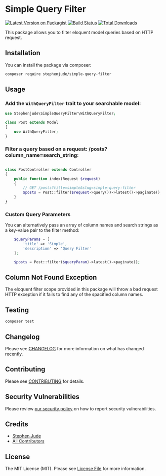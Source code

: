 # Simple Query Filter

[![Latest Version on Packagist](https://img.shields.io/packagist/v/stephenjude/simple-query-filter.svg?style=flat-square)](https://packagist.org/packages/stephenjude/simple-query-filter)
[![Build Status](https://img.shields.io/travis/stephenjude/simple-query-filter/master.svg?style=flat-square)](https://travis-ci.org/stephenjude/simple-query-filter)
[![Total Downloads](https://img.shields.io/packagist/dt/stephenjude/simple-query-filter.svg?style=flat-square)](https://packagist.org/packages/stephenjude/simple-query-filter)


This package allows you to filter eloquent model queries based on HTTP request.

## Installation

You can install the package via composer:

```bash
composer require stephenjude/simple-query-filter
```
## Usage

### Add the `WithQueryFilter` trait to your searchable model:
```php
use Stephenjude\SimpleQueryFilter\WithQueryFilter;

class Post extends Model
{
    use WithQueryFilter;
}
```
### Filter a query based on a request: /posts?column_name=search_string:
```php

class PostController extends Controller
{
    public function index(Request $request)
    {
        // GET /posts?title=simple&slug=simple-query-filter
        $posts = Post::filter($request->query())->latest()->paginate();
    }
}
```
### Custom Query Parameters
You can alternatively pass an array of column names and search strings as a key-value pair to the filter method:
```php
    $queryParams = [
        'title' => 'Simple',
        'description' => 'Query Filter'
    ];

    $posts = Post::filter($queryParam)->latest()->paginate();
```
## Column Not Found Exception
The eloquent filter scope provided in this package will throw a bad request HTTP exception if it fails to find any of the spacified column names. 
## Testing

``` bash
composer test
```

## Changelog

Please see [CHANGELOG](CHANGELOG.md) for more information on what has changed recently.

## Contributing

Please see [CONTRIBUTING](.github/CONTRIBUTING.md) for details.

## Security Vulnerabilities

Please review [our security policy](../../security/policy) on how to report security vulnerabilities.

## Credits

- [Stephen Jude](https://github.com/StephenJude)
- [All Contributors](../../contributors)

## License

The MIT License (MIT). Please see [License File](LICENSE.md) for more information.
